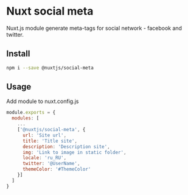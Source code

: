 # Nuxt social meta

Nuxt.js module generate meta-tags for social network - facebook and twitter.

## Install

```sh
npm i --save @nuxtjs/social-meta
```

## Usage

Add module to nuxt.config.js

```js
module.exports = {
  modules: [
    ...
    ['@nuxtjs/social-meta', {
      url: 'Site url',
      title: 'Title site',
      description: 'Description site',
      img: 'Link to image in static folder',
      locale: 'ru_RU',
      twitter: '@UserName',
      themeColor: '#ThemeColor'
    }]
  ]
}
```